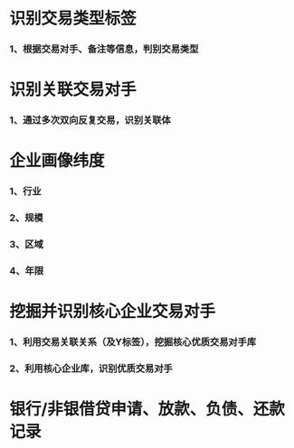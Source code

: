 # 识别交易类型标签
### 1、根据交易对手、备注等信息，判别交易类型

# 识别关联交易对手 
### 1、通过多次双向反复交易，识别关联体

# 企业画像纬度
### 1、行业
### 2、规模
### 3、区域
### 4、年限

# 挖掘并识别核心企业交易对手 
### 1、利用交易关联关系（及Y标签），挖掘核心优质交易对手库
### 2、利用核心企业库，识别优质交易对手

# 银行/非银借贷申请、放款、负债、还款记录
###
###

